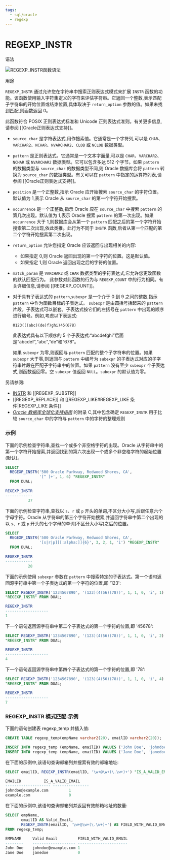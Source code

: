 ```yaml
---
tags:
  - sql/oracle
  - regexp
---
```


# REGEXP_INSTR

语法

![REGEXP_INSTR函数语法](https://docs.oracle.com/en/database/oracle/oracle-database/19/sqlrf/img/regexp_instr.gif)

用途

`REGEXP_INSTR` 通过允许您在字符串中搜索正则表达式模式来扩展 `INSTR` 函数的功能。该函数使用输入字符集定义的字符来评估字符串。它返回一个整数,表示匹配子字符串的开始位置或结束位置,具体取决于 `return_option` 参数的值。如果未找到匹配,则函数返回 0。

此函数符合 POSIX 正则表达式标准和 Unicode 正则表达式准则。有关更多信息,请参阅 [[Oracle正则表达式支持]]。

- `source_char` 是字符表达式,用作搜索值。它通常是一个字符列,可以是 `CHAR`、`VARCHAR2`、`NCHAR`、`NVARCHAR2`、`CLOB` 或 `NCLOB` 数据类型。

- `pattern` 是正则表达式。它通常是一个文本字面量,可以是 `CHAR`、`VARCHAR2`、`NCHAR` 或 `NVARCHAR2` 数据类型。它可以包含多达 512 个字节。如果 `pattern` 的数据类型与 `source_char` 的数据类型不同,则 Oracle 数据库会将 `pattern` 转换为 `source_char` 的数据类型。有关可以在 `pattern` 中指定的运算符列表,请参阅 [[Oracle正则表达式支持]]。

- `position` 是一个正整数,指示 Oracle 应开始搜索 `source_char` 的字符位置。默认值为 1,表示 Oracle 从 `source_char` 的第一个字符开始搜索。

- `occurrence` 是一个正整数,指示 Oracle 应在 `source_char` 中搜索 `pattern` 的第几次出现。默认值为 1,表示 Oracle 搜索 `pattern` 的第一次出现。如果 `occurrence` 大于 1,则数据库会从第一个 `pattern` 匹配之后的第一个字符开始搜索第二次出现,依此类推。此行为不同于 `INSTR` 函数,后者从第一个匹配的第二个字符开始搜索第二次出现。

- `return_option` 允许您指定 Oracle 应该返回与出现相关的内容:

  - 如果指定 0,则 Oracle 返回出现的第一个字符的位置。这是默认值。
  - 如果指定 1,则 Oracle 返回出现之后的字符的位置。

- `match_param` 是 `VARCHAR2` 或 `CHAR` 数据类型的字符表达式,它允许您更改函数的默认匹配行为。 此参数对此函数的行为与 `REGEXP_COUNT` 中的行为相同。有关详细信息,请参阅 [[REGEXP_COUNT]]。

- 对于具有子表达式的 `pattern`,`subexpr` 是一个介于 0 到 9 之间的整数,指示 `pattern` 中作为函数目标的子表达式。 `subexpr` 是由圆括号括起来的 `pattern` 片段。子表达式可以嵌套。子表达式按它们的左括号在 `pattern` 中出现的顺序进行编号。例如,考虑以下表达式:

  ```
  0123(((abc)(de)f)ghi)45(678)
  ```

  此表达式具有以下顺序的 5 个子表达式:“abcdefghi”后面是“abcdef”,“abc”,“de”和“678”。

  如果 `subexpr` 为零,则返回与 `pattern` 匹配的整个子字符串的位置。如果 `subexpr` 大于零,则返回与 `pattern` 中编号为 `subexpr` 的子表达式对应的子字符串片段在匹配子字符串中的位置。如果 `pattern` 没有至少 `subexpr` 个子表达式,则函数返回零。空 `subexpr` 值返回 `NULL`。`subexpr` 的默认值为零。

另请参阅:

- [INSTR](https://docs.oracle.com/en/database/oracle/oracle-database/19/sqlrf/INSTR.html#GUID-47E3A7C4-ED72-458D-A1FA-25A9AD3BE113) 和 [[REGEXP_SUBSTR]]
- [[REGEXP_REPLACE]] 和 [[REGEXP_LIKE#REGEXP_LIKE 条件|REGEXP_LIKE 条件]]
- [*Oracle 数据库全球化支持指南*](https://docs.oracle.com/pls/topic/lookup?ctx=en/database/oracle/oracle-database/19/sqlrf&id=NLSPG-GUID-AFCE41ED-775B-4A00-AF38-C436776AE0C5) 的附录 C,其中包含确定 `REGEXP_INSTR` 用于比较 `source_char` 中的字符与 `pattern` 中的字符的整理规则

### 示例

下面的示例检查字符串,查找一个或多个非空格字符的出现。Oracle 从字符串中的第一个字符开始搜索,并返回找到的第六次出现一个或多个非空格字符的起始位置(默认)。

```sql
SELECT
  REGEXP_INSTR('500 Oracle Parkway, Redwood Shores, CA', 
               '[^ ]+', 1, 6) "REGEXP_INSTR"
  FROM DUAL;
  
REGEXP_INSTR
------------
          37
```

下面的示例检查字符串,查找以 `s`、`r` 或 `p` 开头的单词,不区分大小写,后跟任意六个字母字符。Oracle 从字符串的第三个字符开始搜索,并返回字符串中第二个出现的以 `s`、`r` 或 `p` 开头的七个字母的单词(不区分大小写)之后的位置。

```sql
SELECT
  REGEXP_INSTR('500 Oracle Parkway, Redwood Shores, CA',
               '[s|r|p][[:alpha:]]{6}', 3, 2, 1, 'i') "REGEXP_INSTR"
  FROM DUAL; 
  
REGEXP_INSTR
------------
          28
```

下面的示例使用 `subexpr` 参数在 `pattern` 中搜索特定的子表达式。第一个语句返回源字符串中第一个子表达式的第一个字符的位置,即 '123':

```sql
SELECT REGEXP_INSTR('1234567890', '(123)(4(56)(78))', 1, 1, 0, 'i', 1) 
"REGEXP_INSTR" FROM DUAL;

REGEXP_INSTR
-------------------
1
```

下一个语句返回源字符串中第二个子表达式的第一个字符的位置,即 '45678':

```sql
SELECT REGEXP_INSTR('1234567890', '(123)(4(56)(78))', 1, 1, 0, 'i', 2)
"REGEXP_INSTR" FROM DUAL;

REGEXP_INSTR
-------------------
4
```

下一个语句返回源字符串中第四个子表达式的第一个字符的位置,即 '78':

```sql
SELECT REGEXP_INSTR('1234567890', '(123)(4(56)(78))', 1, 1, 0, 'i', 4)
"REGEXP_INSTR" FROM DUAL; 

REGEXP_INSTR
-------------------
7
```

### REGEXP_INSTR 模式匹配:示例

下面的语句创建表 regexp_temp 并插入值:

```sql
CREATE TABLE regexp_temp(empName varchar2(20), emailID varchar2(20));

INSERT INTO regexp_temp (empName, emailID) VALUES ('John Doe', 'johndoe@example.com');
INSERT INTO regexp_temp (empName, emailID) VALUES ('Jane Doe', 'janedoe');
```

在下面的示例中,该语句查询邮箱列并搜索有效的邮箱地址:

```sql
SELECT emailID, REGEXP_INSTR(emailID, '\w+@\w+(\.\w+)+') "IS_A_VALID_EMAIL" FROM regexp_temp;

EMAILID 	     IS_A_VALID_EMAIL
-------------------- ----------------
johndoe@example.com		    1
example.com			    	0
```

在下面的示例中,该语句查询邮箱列并返回有效邮箱地址的数量:

```sql
SELECT empName,
       emailID AS Valid_Email,
       REGEXP_INSTR(emailID, '\w+@\w+(\.\w+)+') AS FIELD_WITH_VALID_EMAIL
FROM regexp_temp; 

EMPNAME		Valid Email			FIELD_WITH_VALID_EMAIL
--------	-------------------	----------------------
John Doe	johndoe@example.com	1
Jane Doe	janedoe				0	
```

